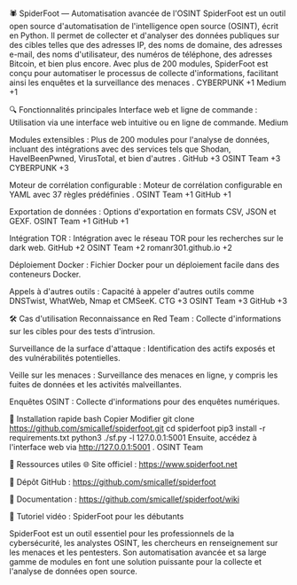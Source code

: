 🕷️ SpiderFoot — Automatisation avancée de l'OSINT
SpiderFoot est un outil open source d'automatisation de l'intelligence open source (OSINT), écrit en Python. Il permet de collecter et d'analyser des données publiques sur des cibles telles que des adresses IP, des noms de domaine, des adresses e-mail, des noms d'utilisateur, des numéros de téléphone, des adresses Bitcoin, et bien plus encore. Avec plus de 200 modules, SpiderFoot est conçu pour automatiser le processus de collecte d'informations, facilitant ainsi les enquêtes et la surveillance des menaces .
CYBERPUNK
+1
Medium
+1

🔍 Fonctionnalités principales
Interface web et ligne de commande : Utilisation via une interface web intuitive ou en ligne de commande.
Medium

Modules extensibles : Plus de 200 modules pour l'analyse de données, incluant des intégrations avec des services tels que Shodan, HaveIBeenPwned, VirusTotal, et bien d'autres .
GitHub
+3
OSINT Team
+3
CYBERPUNK
+3

Moteur de corrélation configurable : Moteur de corrélation configurable en YAML avec 37 règles prédéfinies .
OSINT Team
+1
GitHub
+1

Exportation de données : Options d'exportation en formats CSV, JSON et GEXF.
OSINT Team
+1
GitHub
+1

Intégration TOR : Intégration avec le réseau TOR pour les recherches sur le dark web.
GitHub
+2
OSINT Team
+2
romanr301.github.io
+2

Déploiement Docker : Fichier Docker pour un déploiement facile dans des conteneurs Docker.

Appels à d'autres outils : Capacité à appeler d'autres outils comme DNSTwist, WhatWeb, Nmap et CMSeeK.
CTG
+3
OSINT Team
+3
GitHub
+3

🛠️ Cas d'utilisation
Reconnaissance en Red Team : Collecte d'informations sur les cibles pour des tests d'intrusion.

Surveillance de la surface d'attaque : Identification des actifs exposés et des vulnérabilités potentielles.

Veille sur les menaces : Surveillance des menaces en ligne, y compris les fuites de données et les activités malveillantes.

Enquêtes OSINT : Collecte d'informations pour des enquêtes numériques.

🚀 Installation rapide
bash
Copier
Modifier
git clone https://github.com/smicallef/spiderfoot.git
cd spiderfoot
pip3 install -r requirements.txt
python3 ./sf.py -l 127.0.0.1:5001
Ensuite, accédez à l'interface web via http://127.0.0.1:5001 .
OSINT Team

🔗 Ressources utiles
🌐 Site officiel : https://www.spiderfoot.net

🐙 Dépôt GitHub : https://github.com/smicallef/spiderfoot

📖 Documentation : https://github.com/smicallef/spiderfoot/wiki

🎥 Tutoriel vidéo : SpiderFoot pour les débutants

SpiderFoot est un outil essentiel pour les professionnels de la cybersécurité, les analystes OSINT, les chercheurs en renseignement sur les menaces et les pentesters. Son automatisation avancée et sa large gamme de modules en font une solution puissante pour la collecte et l'analyse de données open source.

